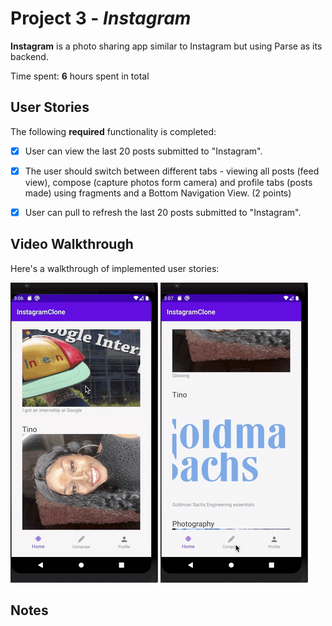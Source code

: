 # Project 3 - *Instagram*

**Instagram** is a photo sharing app similar to Instagram but using Parse as its backend.

Time spent: **6** hours spent in total

## User Stories

The following **required** functionality is completed:

- [x] User can view the last 20 posts submitted to "Instagram".
- [x] The user should switch between different tabs - viewing all posts (feed view), compose (capture photos form camera) and profile tabs (posts made) using fragments and a Bottom Navigation View. (2 points)
- [x] User can pull to refresh the last 20 posts submitted to "Instagram".



## Video Walkthrough

Here's a walkthrough of implemented user stories:

<img src='instagram2.gif' title='Video Walkthrough' width='' alt='Video Walkthrough' />
<img src='instagram1.gif' title='Video Walkthrough' width='' alt='Video Walkthrough' />


## Notes
